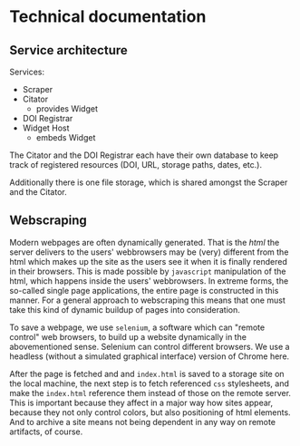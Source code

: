 # Technical documentation

## Service architecture

Services:

- Scraper
- Citator
    - provides Widget
- DOI Registrar
- Widget Host
    - embeds Widget

The Citator and the DOI Registrar each have their own database to
keep track of registered resources (DOI, URL, storage paths, dates, etc.).

Additionally there is one file storage, which is shared amongst the 
Scraper and the Citator.

## Webscraping

Modern webpages are often dynamically generated. That is the *html* the server delivers
to the users' webbrowsers may be (very) different from the html which makes up the site
as the users see it when it is finally rendered in their browsers. 
This is made possible by `javascript` manipulation of the html, which happens inside the users' webbrowsers. 
In extreme forms, the so-called single page applications, the entire page is constructed in this manner.
For a general approach to webscraping this means that one must take this kind of dynamic buildup of pages
into consideration.

To save a webpage, we use `selenium`, a software which can "remote control" web browsers, to build up
a website dynamically in the abovementioned sense. Selenium can control different browsers. We use a headless 
(without a simulated graphical interface) version of Chrome here.

After the page is fetched and and `index.html` is saved to a storage site on the local machine, the next step
is to fetch referenced `css` stylesheets, and make the `index.html` reference them instead of those on the remote server.
This is important because they affect in a major way how sites appear, because they not only control colors, but also positioning
of html elements. And to archive a site means not being dependent in any way on remote artifacts, of course.
